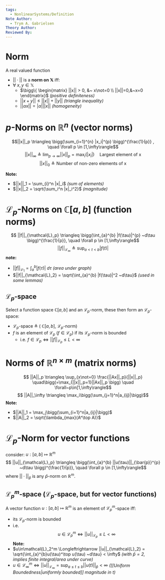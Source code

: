 ```yaml
---
tags:
  - NonlinearSystems/Definition
Note Author:
  - Trym A. Gabrielsen
Theory Author: 
Reviewed By:
---
```


# Norm
A real valued function 
- $||\cdot||$ 
is a **norm on $\mathbb{X}$** iff:
- $\forall~x,y\in\mathbb{X}$
	- $\bigg\{ \begin{matrix} ||x|| > 0, &~ x\not=0 \\ ||x||=0,&~x=0 \end{matrix}$       *(positive definiteness)*
	- $||x+y|| \leq ||x||+||y||$   *(triangle inequality)*
	- $||\alpha x|| = |\alpha| ||x||$             *(homogeneity)*



# $p$-Norms on $\mathbb{R}^{n}$  (vector norms)
$$||x||_p \triangleq \bigg(\sum_{i=1}^{n} |x_i|^{p} \bigg)^{\frac{1}{p}} , \quad \forall p \in [1,\infty\rangle$$
$$||x||_\infty \triangleq \lim_{p\rightarrow\infty}||x||_p = \max_{i}(|x_i|) \quad \text{Largest element of x}$$
$$||x||_0 \triangleq \text{Number of non-zero elements of x}$$

**Note:**
- $||x||_1 = \sum_{i}^n |x|_i$         *(sum of elements)*
- $||x||_2 = \sqrt{\sum_i^n |x|_i^2}$    *(magnitude)*


# $\mathcal{L}_p$-Norms on $\mathbb{C}[a,b]$   (function norms)
$$ ||f||_{\mathcal{L}_p} \triangleq  \bigg(\int_{a}^{b} |f(\tau)|^{p} ~d\tau \bigg)^{\frac{1}{p}}, \quad \forall p \in [1,\infty\rangle$$
$$ ||f||_{\mathcal{L}_\infty} \triangleq  \sup_{a<t<b}|f(t)|$$
**note:**
- $||f||_{\mathcal{L}_1} = \int_{a}^{b} |f(\tau)| ~d\tau$          *(area under graph)*
- $||f||_{\mathcal{L}_2} = \sqrt{\int_{a}^{b} |f(\tau)|^2 ~d\tau}$    *(used in some lemmas)*

## $\mathcal{L}_p$-space
Select a function space $\mathbb{C}[a,b]$ and an $\mathcal{L}_p$-norm, these then form an $\mathcal{L}_p$-space:
- $\mathcal{L}_p$-space $\triangleq$ ( $\mathbb{C}[a,b]$, $\mathcal{L}_p$-norm)
- $f$ is an element of $\mathcal{L}_p$  ($f\in\mathcal{L}_p$) if its $\mathcal{L}_p$-norm is bounded
	- i.e. $f\in\mathcal{L}_{p} \Longleftrightarrow ||f||_{\mathcal{L}_p} \leq L < \infty$


# Norms of $\mathbb{R}^{n\times m}$  (matrix norms)
$$ ||A||_p \triangleq \sup_{x\not=0} \frac{||Ax||_p}{||x||_p} \quad\bigg(=\max_{||x||_p=1}||Ax||_p \bigg) \quad  \forall~p\in[1,\infty\rangle$$
$$ ||A||_\infty \triangleq \max_i\bigg(\sum_{j=1}^n|a_{ij}|\bigg)$$
**Note:**
- $||A||_1 =  \max_j\bigg(\sum_{i=1}^n|a_{ij}|\bigg)$
- $||A||_2 = \sqrt{\lambda_{max}(A^\top A)}$ 



# $\mathcal{L}_p$-Norm for vector functions
consider:  $u:[a,b]\mapsto\mathbb{R}^m$
$$ ||u||_{\mathcal{L}_p} \triangleq  \bigg(\int_{a}^{b} ||u(\tau)||_{\bar{p}}^{p} ~d\tau \bigg)^{\frac{1}{p}}, \quad \forall p \in [1,\infty\rangle$$
where $||\cdot||_\bar{p}$  is any $\bar{p}$-norm on $\mathbb{R}^m$.
## $\mathcal{L}_p^m$-space    ($\mathcal{L}_p$-space, but for vector functions)
A vector function $u:[a,b]\mapsto\mathbb{R}^m$ is an element of $\mathcal{L}_p^m$-space iff:
- its $\mathcal{L}_p$-norm is bounded
- i.e. $$u\in\mathcal{L}_p^m \Longleftrightarrow ||u||_{\mathcal{L}_p} \leq L < \infty$$
**Note:**
- $u\in\mathcal{L}_2^m \Longleftrightarrow ||u||_{\mathcal{L}_2} = \sqrt{\int_{a}^{b}u(\tau)^\top u(\tau) ~d\tau} < \infty$     *(with $\bar{p}=2$,  implies finite integral/area under curve)*
- $u\in\mathcal{L}_\infty^m \Longleftrightarrow ||u||_{\mathcal{L}_\infty} = \sup_{a\leq t\leq b}||u(t)||_{\bar{p}} < \infty$       *([[Uniform Boundedness|uniformly bounded]] magnitude in t)*






